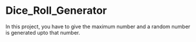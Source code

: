 # Dice_Roll_Generator
In this project, you have to give the maximum number and a random number is generated upto that number.
